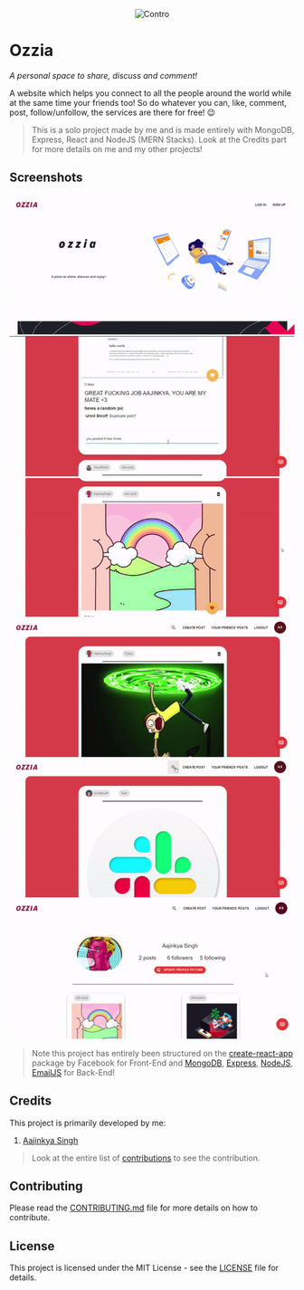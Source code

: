 <p align="center">
  <img src="https://github.com/aajinkya1203/Ozzia/blob/master/ozzia/src/images/introCover.gif" width="320" alt="Contro " />
</p>

# Ozzia
_A personal space to share, discuss and comment!_

A website which helps you connect to all the people around the world while at the same time your friends too!
So do whatever you can, like, comment, post, follow/unfollow, the services are there for free! :wink:

>This is a solo project made by me and is made entirely with MongoDB, Express, React and NodeJS (MERN Stacks). Look at the Credits part for more details on me and my other projects!

## Screenshots
<p>
  <img src="https://github.com/aajinkya1203/Ozzia/blob/master/ozzia/src/images/Screenshots/home.gif" alt="Working Demo">
  <img src="https://github.com/aajinkya1203/Ozzia/blob/master/ozzia/src/images/Screenshots/intro.gif" alt="Working Demo">
  <img src="https://github.com/aajinkya1203/Ozzia/blob/master/ozzia/src/images/Screenshots/intro2.gif" alt="Working Demo">
  <img src="https://github.com/aajinkya1203/Ozzia/blob/master/ozzia/src/images/Screenshots/intro3.gif" alt="Working Demo">
  <img src="https://github.com/aajinkya1203/Ozzia/blob/master/ozzia/src/images/Screenshots/intro4.gif" alt="Working Demo">
  <img src="https://github.com/aajinkya1203/Ozzia/blob/master/ozzia/src/images/Screenshots/intro5.gif" alt="Working Demo">
</p>


>Note this project has entirely been structured on the [create-react-app](https://github.com/facebook/create-react-app) package by Facebook for Front-End and [MongoDB](https://www.mongodb.com/cloud/atlas), [Express](https://expressjs.com/), [NodeJS](https://nodejs.org/en/), [EmailJS](https://www.emailjs.com/) for Back-End!


## Credits
This project is primarily developed by me:

1. [Aajinkya Singh](https://github.com/aajinkya1203)

>Look at the entire list of [contributions](https://github.com/aajinkya1203/Ozzia/graphs/contributors) to see the contribution.

## Contributing
Please read the [CONTRIBUTING.md](https://github.com/aajinkya1203/Ozzia/blob/master/CONTRIBUTING.md) file for more details on how to contribute.

## License
This project is licensed under the MIT License - see the [LICENSE](https://github.com/aajinkya1203/Ozzia/blob/master/LICENSE) file for details.
